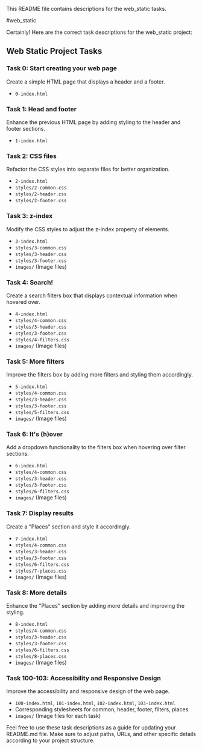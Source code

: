 This README file contains descriptions for the web_static tasks.

#web_static



Certainly! Here are the correct task descriptions for the web_static project:

## Web Static Project Tasks

### Task 0: Start creating your web page

Create a simple HTML page that displays a header and a footer.

- `0-index.html`

### Task 1: Head and footer

Enhance the previous HTML page by adding styling to the header and footer sections.

- `1-index.html`

### Task 2: CSS files

Refactor the CSS styles into separate files for better organization.

- `2-index.html`
- `styles/2-common.css`
- `styles/2-header.css`
- `styles/2-footer.css`

### Task 3: z-index

Modify the CSS styles to adjust the z-index property of elements.

- `3-index.html`
- `styles/3-common.css`
- `styles/3-header.css`
- `styles/3-footer.css`
- `images/` (Image files)

### Task 4: Search!

Create a search filters box that displays contextual information when hovered over.

- `4-index.html`
- `styles/4-common.css`
- `styles/3-header.css`
- `styles/3-footer.css`
- `styles/4-filters.css`
- `images/` (Image files)

### Task 5: More filters

Improve the filters box by adding more filters and styling them accordingly.

- `5-index.html`
- `styles/4-common.css`
- `styles/3-header.css`
- `styles/3-footer.css`
- `styles/5-filters.css`
- `images/` (Image files)

### Task 6: It's (h)over

Add a dropdown functionality to the filters box when hovering over filter sections.

- `6-index.html`
- `styles/4-common.css`
- `styles/3-header.css`
- `styles/3-footer.css`
- `styles/6-filters.css`
- `images/` (Image files)

### Task 7: Display results

Create a "Places" section and style it accordingly.

- `7-index.html`
- `styles/4-common.css`
- `styles/3-header.css`
- `styles/3-footer.css`
- `styles/6-filters.css`
- `styles/7-places.css`
- `images/` (Image files)

### Task 8: More details

Enhance the "Places" section by adding more details and improving the styling.

- `8-index.html`
- `styles/4-common.css`
- `styles/3-header.css`
- `styles/3-footer.css`
- `styles/6-filters.css`
- `styles/8-places.css`
- `images/` (Image files)

### Task 100-103: Accessibility and Responsive Design

Improve the accessibility and responsive design of the web page.

- `100-index.html`, `101-index.html`, `102-index.html`, `103-index.html`
- Corresponding stylesheets for common, header, footer, filters, places
- `images/` (Image files for each task)

Feel free to use these task descriptions as a guide for updating your README.md file. Make sure to adjust paths, URLs, and other specific details according to your project structure.
